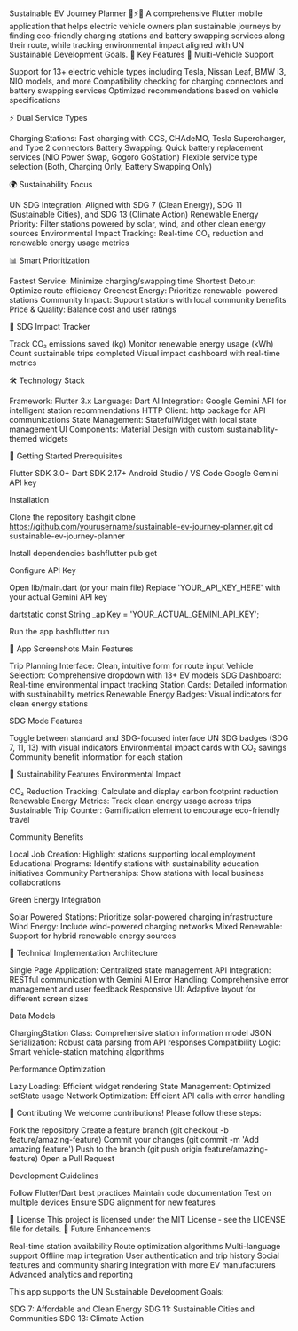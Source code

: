 Sustainable EV Journey Planner 🚗⚡🌱
A comprehensive Flutter mobile application that helps electric vehicle owners plan sustainable journeys by finding eco-friendly charging stations and battery swapping services along their route, while tracking environmental impact aligned with UN Sustainable Development Goals.
🌟 Key Features
🚗 Multi-Vehicle Support

Support for 13+ electric vehicle types including Tesla, Nissan Leaf, BMW i3, NIO models, and more
Compatibility checking for charging connectors and battery swapping services
Optimized recommendations based on vehicle specifications

⚡ Dual Service Types

Charging Stations: Fast charging with CCS, CHAdeMO, Tesla Supercharger, and Type 2 connectors
Battery Swapping: Quick battery replacement services (NIO Power Swap, Gogoro GoStation)
Flexible service type selection (Both, Charging Only, Battery Swapping Only)

🌍 Sustainability Focus

UN SDG Integration: Aligned with SDG 7 (Clean Energy), SDG 11 (Sustainable Cities), and SDG 13 (Climate Action)
Renewable Energy Priority: Filter stations powered by solar, wind, and other clean energy sources
Environmental Impact Tracking: Real-time CO₂ reduction and renewable energy usage metrics

📊 Smart Prioritization

Fastest Service: Minimize charging/swapping time
Shortest Detour: Optimize route efficiency
Greenest Energy: Prioritize renewable-powered stations
Community Impact: Support stations with local community benefits
Price & Quality: Balance cost and user ratings

🎯 SDG Impact Tracker

Track CO₂ emissions saved (kg)
Monitor renewable energy usage (kWh)
Count sustainable trips completed
Visual impact dashboard with real-time metrics

🛠️ Technology Stack

Framework: Flutter 3.x
Language: Dart
AI Integration: Google Gemini API for intelligent station recommendations
HTTP Client: http package for API communications
State Management: StatefulWidget with local state management
UI Components: Material Design with custom sustainability-themed widgets

🚀 Getting Started
Prerequisites

Flutter SDK 3.0+
Dart SDK 2.17+
Android Studio / VS Code
Google Gemini API key

Installation

Clone the repository
bashgit clone https://github.com/yourusername/sustainable-ev-journey-planner.git
cd sustainable-ev-journey-planner

Install dependencies
bashflutter pub get

Configure API Key

Open lib/main.dart (or your main file)
Replace 'YOUR_API_KEY_HERE' with your actual Gemini API key

dartstatic const String _apiKey = 'YOUR_ACTUAL_GEMINI_API_KEY';

Run the app
bashflutter run


📱 App Screenshots
Main Features

Trip Planning Interface: Clean, intuitive form for route input
Vehicle Selection: Comprehensive dropdown with 13+ EV models
SDG Dashboard: Real-time environmental impact tracking
Station Cards: Detailed information with sustainability metrics
Renewable Energy Badges: Visual indicators for clean energy stations

SDG Mode Features

Toggle between standard and SDG-focused interface
UN SDG badges (SDG 7, 11, 13) with visual indicators
Environmental impact cards with CO₂ savings
Community benefit information for each station

🌱 Sustainability Features
Environmental Impact

CO₂ Reduction Tracking: Calculate and display carbon footprint reduction
Renewable Energy Metrics: Track clean energy usage across trips
Sustainable Trip Counter: Gamification element to encourage eco-friendly travel

Community Benefits

Local Job Creation: Highlight stations supporting local employment
Educational Programs: Identify stations with sustainability education initiatives
Community Partnerships: Show stations with local business collaborations

Green Energy Integration

Solar Powered Stations: Prioritize solar-powered charging infrastructure
Wind Energy: Include wind-powered charging networks
Mixed Renewable: Support for hybrid renewable energy sources

🔧 Technical Implementation
Architecture

Single Page Application: Centralized state management
API Integration: RESTful communication with Gemini AI
Error Handling: Comprehensive error management and user feedback
Responsive UI: Adaptive layout for different screen sizes

Data Models

ChargingStation Class: Comprehensive station information model
JSON Serialization: Robust data parsing from API responses
Compatibility Logic: Smart vehicle-station matching algorithms

Performance Optimization

Lazy Loading: Efficient widget rendering
State Management: Optimized setState usage
Network Optimization: Efficient API calls with error handling

🤝 Contributing
We welcome contributions! Please follow these steps:

Fork the repository
Create a feature branch (git checkout -b feature/amazing-feature)
Commit your changes (git commit -m 'Add amazing feature')
Push to the branch (git push origin feature/amazing-feature)
Open a Pull Request

Development Guidelines

Follow Flutter/Dart best practices
Maintain code documentation
Test on multiple devices
Ensure SDG alignment for new features

📄 License
This project is licensed under the MIT License - see the LICENSE file for details.
🌟 Future Enhancements

 Real-time station availability
 Route optimization algorithms
 Multi-language support
 Offline map integration
 User authentication and trip history
 Social features and community sharing
 Integration with more EV manufacturers
 Advanced analytics and reporting


This app supports the UN Sustainable Development Goals:

SDG 7: Affordable and Clean Energy
SDG 11: Sustainable Cities and Communities
SDG 13: Climate Action

